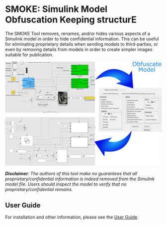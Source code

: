 # SMOKE: Simulink Model Obfuscation Keeping structurE

The SMOKE Tool removes, renames, and/or hides various aspects of a Simulink model in order to hide confidential information. This can be useful for eliminating proprietary details when sending models to third-parties, or even by removing details from models in order to create simpler images suitable for publication.

<img src="imgs/Cover.png" width="850">

*__Disclaimer__: The authors of this tool make no guarantees that all proprietary/confidential information is indeed removed from the Simulink model file. Users should inspect the model to verify that no proprietary/confidential remains.*

## User Guide

For installation and other information, please see the [User Guide](doc/SMOKE_UserGuide.pdf).
